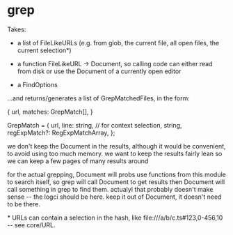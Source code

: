 # grep

Takes:

- a list of FileLikeURLs (e.g. from glob, the current file, all open files, the current selection*)

- a function FileLikeURL -> Document, so calling code can either read from disk or use the Document of a currently open editor

- a FindOptions

...and returns/generates a list of GrepMatchedFiles, in the form:

{
	url,
	matches: GrepMatch[],
}

GrepMatch = {
	url,
	line: string, // for context
	selection,
	string,
	regExpMatch?: RegExpMatchArray,
};

we don't keep the Document in the results, although it would be convenient, to avoid using too much memory. we want to keep the results fairly lean so we can keep a few pages of many results around

for the actual grepping, Document will probs use functions from this module to search itself, so grep will call Document to get results then Document will call something in grep to find them. actualyl that probably doesn't make sense -- the logci should be here. keep it out of Document, it doesn't need to be there.

\* URLs can contain a selection in the hash, like file:///a/b/c.ts#123,0-456,10 -- see core/URL.
